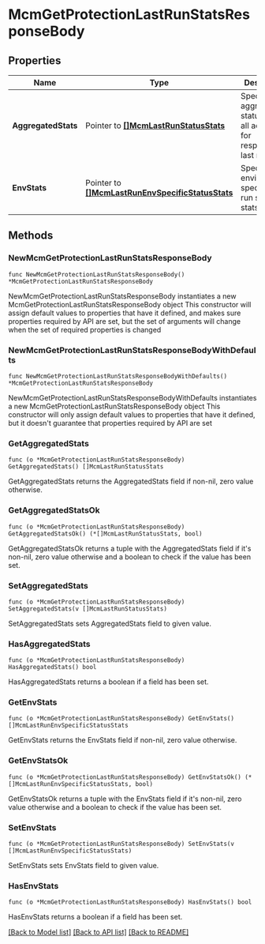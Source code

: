 # McmGetProtectionLastRunStatsResponseBody

## Properties

Name | Type | Description | Notes
------------ | ------------- | ------------- | -------------
**AggregatedStats** | Pointer to [**[]McmLastRunStatusStats**](McmLastRunStatusStats.md) | Specifies the aggregated status across all adapters for respective last run. | [optional] 
**EnvStats** | Pointer to [**[]McmLastRunEnvSpecificStatusStats**](McmLastRunEnvSpecificStatusStats.md) | Specifies the enviournment specific last run status stats. | [optional] 

## Methods

### NewMcmGetProtectionLastRunStatsResponseBody

`func NewMcmGetProtectionLastRunStatsResponseBody() *McmGetProtectionLastRunStatsResponseBody`

NewMcmGetProtectionLastRunStatsResponseBody instantiates a new McmGetProtectionLastRunStatsResponseBody object
This constructor will assign default values to properties that have it defined,
and makes sure properties required by API are set, but the set of arguments
will change when the set of required properties is changed

### NewMcmGetProtectionLastRunStatsResponseBodyWithDefaults

`func NewMcmGetProtectionLastRunStatsResponseBodyWithDefaults() *McmGetProtectionLastRunStatsResponseBody`

NewMcmGetProtectionLastRunStatsResponseBodyWithDefaults instantiates a new McmGetProtectionLastRunStatsResponseBody object
This constructor will only assign default values to properties that have it defined,
but it doesn't guarantee that properties required by API are set

### GetAggregatedStats

`func (o *McmGetProtectionLastRunStatsResponseBody) GetAggregatedStats() []McmLastRunStatusStats`

GetAggregatedStats returns the AggregatedStats field if non-nil, zero value otherwise.

### GetAggregatedStatsOk

`func (o *McmGetProtectionLastRunStatsResponseBody) GetAggregatedStatsOk() (*[]McmLastRunStatusStats, bool)`

GetAggregatedStatsOk returns a tuple with the AggregatedStats field if it's non-nil, zero value otherwise
and a boolean to check if the value has been set.

### SetAggregatedStats

`func (o *McmGetProtectionLastRunStatsResponseBody) SetAggregatedStats(v []McmLastRunStatusStats)`

SetAggregatedStats sets AggregatedStats field to given value.

### HasAggregatedStats

`func (o *McmGetProtectionLastRunStatsResponseBody) HasAggregatedStats() bool`

HasAggregatedStats returns a boolean if a field has been set.

### GetEnvStats

`func (o *McmGetProtectionLastRunStatsResponseBody) GetEnvStats() []McmLastRunEnvSpecificStatusStats`

GetEnvStats returns the EnvStats field if non-nil, zero value otherwise.

### GetEnvStatsOk

`func (o *McmGetProtectionLastRunStatsResponseBody) GetEnvStatsOk() (*[]McmLastRunEnvSpecificStatusStats, bool)`

GetEnvStatsOk returns a tuple with the EnvStats field if it's non-nil, zero value otherwise
and a boolean to check if the value has been set.

### SetEnvStats

`func (o *McmGetProtectionLastRunStatsResponseBody) SetEnvStats(v []McmLastRunEnvSpecificStatusStats)`

SetEnvStats sets EnvStats field to given value.

### HasEnvStats

`func (o *McmGetProtectionLastRunStatsResponseBody) HasEnvStats() bool`

HasEnvStats returns a boolean if a field has been set.


[[Back to Model list]](../README.md#documentation-for-models) [[Back to API list]](../README.md#documentation-for-api-endpoints) [[Back to README]](../README.md)


